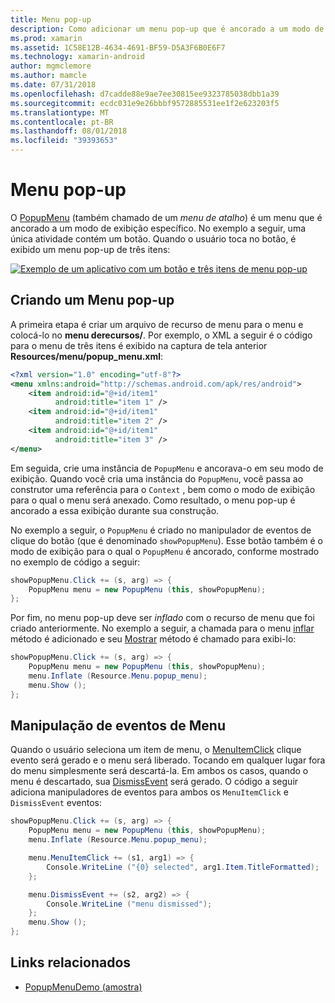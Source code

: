 ```yaml
---
title: Menu pop-up
description: Como adicionar um menu pop-up que é ancorado a um modo de exibição específico.
ms.prod: xamarin
ms.assetid: 1C58E12B-4634-4691-BF59-D5A3F6B0E6F7
ms.technology: xamarin-android
author: mgmclemore
ms.author: mamcle
ms.date: 07/31/2018
ms.openlocfilehash: d7cadde88e9ae7ee30815ee9323785038dbb1a39
ms.sourcegitcommit: ecdc031e9e26bbbf9572885531ee1f2e623203f5
ms.translationtype: MT
ms.contentlocale: pt-BR
ms.lasthandoff: 08/01/2018
ms.locfileid: "39393653"
---
```

# <a name="popup-menu"></a>Menu pop-up

O [PopupMenu](https://developer.xamarin.com/api/type/Android.Widget.PopupMenu/) (também chamado de um _menu de atalho_) é um menu que é ancorado a um modo de exibição específico. No exemplo a seguir, uma única atividade contém um botão. Quando o usuário toca no botão, é exibido um menu pop-up de três itens:

[![Exemplo de um aplicativo com um botão e três itens de menu pop-up](popup-menu-images/01-app-example-sml.png)](popup-menu-images/01-app-example.png#lightbox)


## <a name="creating-a-popup-menu"></a>Criando um Menu pop-up

A primeira etapa é criar um arquivo de recurso de menu para o menu e colocá-lo no **menu derecursos/**. Por exemplo, o XML a seguir é o código para o menu de três itens é exibido na captura de tela anterior **Resources/menu/popup_menu.xml**:

```xml
<?xml version="1.0" encoding="utf-8"?>
<menu xmlns:android="http://schemas.android.com/apk/res/android">
    <item android:id="@+id/item1"
          android:title="item 1" />
    <item android:id="@+id/item1"
          android:title="item 2" />
    <item android:id="@+id/item1"
          android:title="item 3" />
</menu>
```

Em seguida, crie uma instância de `PopupMenu` e ancorava-o em seu modo de exibição. Quando você cria uma instância do `PopupMenu`, você passa ao construtor uma referência para o `Context` , bem como o modo de exibição para o qual o menu será anexado. Como resultado, o menu pop-up é ancorado a essa exibição durante sua construção.

No exemplo a seguir, o `PopupMenu` é criado no manipulador de eventos de clique do botão (que é denominado `showPopupMenu`). Esse botão também é o modo de exibição para o qual o `PopupMenu` é ancorado, conforme mostrado no exemplo de código a seguir:

```csharp
showPopupMenu.Click += (s, arg) => {
    PopupMenu menu = new PopupMenu (this, showPopupMenu);
};
```

Por fim, no menu pop-up deve ser *inflado* com o recurso de menu que foi criado anteriormente. No exemplo a seguir, a chamada para o menu [inflar](https://developer.xamarin.com/api/member/Android.Views.LayoutInflater.Inflate/p/System.Int32/Android.Views.ViewGroup/) método é adicionado e seu [Mostrar](https://developer.xamarin.com/api/member/Android.Widget.PopupMenu.Show%28%29/) método é chamado para exibi-lo:

```csharp
showPopupMenu.Click += (s, arg) => {
    PopupMenu menu = new PopupMenu (this, showPopupMenu);
    menu.Inflate (Resource.Menu.popup_menu);
    menu.Show ();
};
```


## <a name="handling-menu-events"></a>Manipulação de eventos de Menu

Quando o usuário seleciona um item de menu, o [MenuItemClick](https://developer.xamarin.com/api/event/Android.Widget.PopupMenu.MenuItemClick/) clique evento será gerado e o menu será liberado. Tocando em qualquer lugar fora do menu simplesmente será descartá-la. Em ambos os casos, quando o menu é descartado, sua [DismissEvent](https://developer.xamarin.com/api/member/Android.Widget.PopupMenu.Dismiss%28%29/) será gerado. O código a seguir adiciona manipuladores de eventos para ambos os `MenuItemClick` e `DismissEvent` eventos:

```csharp
showPopupMenu.Click += (s, arg) => {
    PopupMenu menu = new PopupMenu (this, showPopupMenu);
    menu.Inflate (Resource.Menu.popup_menu);

    menu.MenuItemClick += (s1, arg1) => {
        Console.WriteLine ("{0} selected", arg1.Item.TitleFormatted);
    };

    menu.DismissEvent += (s2, arg2) => {
        Console.WriteLine ("menu dismissed");
    };
    menu.Show ();
};
```



## <a name="related-links"></a>Links relacionados

- [PopupMenuDemo (amostra)](https://developer.xamarin.com/samples/monodroid/PopupMenuDemo/)
